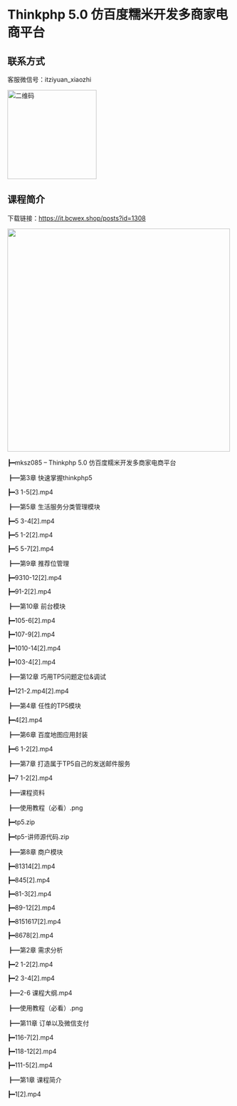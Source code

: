 # Thinkphp 5.0 仿百度糯米开发多商家电商平台

## 联系方式

客服微信号：itziyuan_xiaozhi

<img src="https://ziyuanyun.oss-cn-guangzhou.aliyuncs.com/common/20240614073449/666b82192834a.jpg" width="200" height="200" alt="二维码">

## 课程简介

下载链接：https://it.bcwex.shop/posts?id=1308

<img src="https://ziyuanyun.oss-cn-guangzhou.aliyuncs.com/yun/20240515153700/6644661cc3ab5.jpg" width="500" alt="">

  ┣━mksz085 &#8211; Thinkphp 5.0 仿百度糯米开发多商家电商平台

 ┣━第3章 快速掌握thinkphp5

 ┣━3 1-5[2].mp4

 ┣━第5章 生活服务分类管理模块

 ┣━5 3-4[2].mp4

 ┣━5 1-2[2].mp4

 ┣━5 5-7[2].mp4

 ┣━第9章 推荐位管理

 ┣━9310-12[2].mp4

 ┣━91-2[2].mp4

 ┣━第10章 前台模块

 ┣━105-6[2].mp4

 ┣━107-9[2].mp4

 ┣━1010-14[2].mp4

 ┣━103-4[2].mp4

 ┣━第12章 巧用TP5问题定位&amp;调试

 ┣━121-2.mp4[2].mp4

 ┣━第4章 任性的TP5模块

 ┣━4[2].mp4

 ┣━第6章 百度地图应用封装

 ┣━6 1-2[2].mp4

 ┣━第7章 打造属于TP5自己的发送邮件服务

 ┣━7 1-2[2].mp4

 ┣━课程资料

 ┣━使用教程（必看）.png

 ┣━tp5.zip

 ┣━tp5-讲师源代码.zip

 ┣━第8章 商户模块

 ┣━81314[2].mp4

 ┣━845[2].mp4

 ┣━81-3[2].mp4

 ┣━89-12[2].mp4

 ┣━8151617[2].mp4

 ┣━8678[2].mp4

 ┣━第2章 需求分析

 ┣━2 1-2[2].mp4

 ┣━2 3-4[2].mp4

 ┣━2-6 课程大纲.mp4

 ┣━使用教程（必看）.png

 ┣━第11章 订单以及微信支付

 ┣━116-7[2].mp4

 ┣━118-12[2].mp4

 ┣━111-5[2].mp4

 ┣━第1章 课程简介

 ┣━1[2].mp4

  